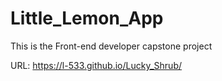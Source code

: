# Little_Lemon_App

This is the Front-end developer capstone project

URL: https://l-533.github.io/Lucky_Shrub/

